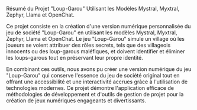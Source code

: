 Résumé du Projet "Loup-Garou" Utilisant les Modèles Mystral, Myxtral, Zephyr, Llama et OpenChat.

Ce projet consiste en la création d'une version numérique personnalisée du jeu de société "Loup-Garou" en utilisant les modèles Mystral, Myxtral, Zephyr, Llama et OpenChat. Le jeu "Loup-Garou" simule un village où les joueurs se voient attribuer des rôles secrets, tels que des villageois innocents ou des loup-garous maléfiques, et doivent identifier et éliminer les loups-garous tout en préservant leur propre identité.

En combinant ces outils, nous avons pu créer une version numérique du jeu "Loup-Garou" qui conserve l'essence du jeu de société original tout en offrant une accessibilité et une interactivité accrues grâce à l'utilisation de technologies modernes. Ce projet démontre l'application efficace de méthodologies de développement et d'outils de gestion de projet pour la création de jeux numériques engageants et divertissants.

